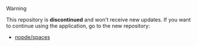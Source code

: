 > [!WARNING]
> This repository is **discontinued** and won't receive new updates. If you want to continue using the application, go to the new repository:<br>
> - [nopde/spaces](https://github.com/nopde/spaces)
